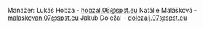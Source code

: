 Manažer: Lukáš Hobza - hobzal.06@spst.eu
Natálie Malášková - malaskovan.07@spst.eu
Jakub Doležal - dolezalj.07@spst.eu
